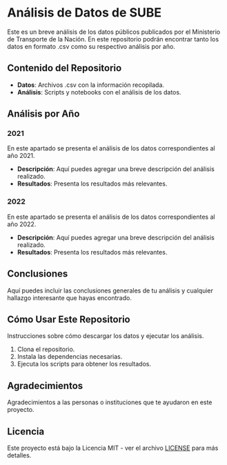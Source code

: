 # Análisis de Datos de SUBE

Este es un breve análisis de los datos públicos publicados por el Ministerio de Transporte de la Nación. En este repositorio podrán encontrar tanto los datos en formato .csv como su respectivo análisis por año.

## Contenido del Repositorio

- **Datos**: Archivos .csv con la información recopilada.
- **Análisis**: Scripts y notebooks con el análisis de los datos.

## Análisis por Año

### 2021

En este apartado se presenta el análisis de los datos correspondientes al año 2021.

- **Descripción**: Aquí puedes agregar una breve descripción del análisis realizado.
- **Resultados**: Presenta los resultados más relevantes.

### 2022

En este apartado se presenta el análisis de los datos correspondientes al año 2022.

- **Descripción**: Aquí puedes agregar una breve descripción del análisis realizado.
- **Resultados**: Presenta los resultados más relevantes.

## Conclusiones

Aquí puedes incluir las conclusiones generales de tu análisis y cualquier hallazgo interesante que hayas encontrado.

## Cómo Usar Este Repositorio

Instrucciones sobre cómo descargar los datos y ejecutar los análisis.

1. Clona el repositorio.
2. Instala las dependencias necesarias.
3. Ejecuta los scripts para obtener los resultados.

## Agradecimientos

Agradecimientos a las personas o instituciones que te ayudaron en este proyecto.

## Licencia

Este proyecto está bajo la Licencia MIT - ver el archivo [LICENSE](LICENSE) para más detalles.
